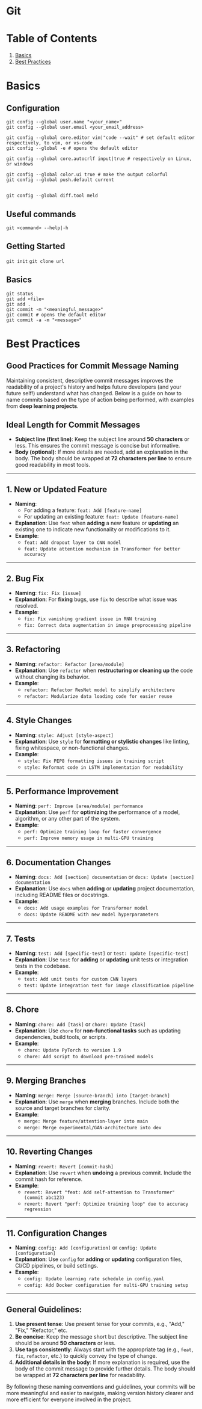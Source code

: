 # Git

# Table of Contents

1. [Basics](#basics)
2. [Best Practices](#best-practices)

# Basics

## Configuration

```
git config --global user.name "<your_name>"
git config --global user.email <your_email_address>

git config --global core.editor vim|"code --wait" # set default editor respectively, to vim, or vs-code
git config --global -e # opens the default editor

git config --global core.autocrlf input|true # respectively on Linux, or windows

git config --global color.ui true # make the output colorful
git config --global push.default current


git config --global diff.tool meld
```

## Useful commands

```
git <command> --help|-h 
```

## Getting Started

`git init`
`git clone url`

## Basics

```shell
git status
git add <file>
git add .
git commit -m "<meaningful_message>"
git commit # opens the default editor
git commit -a -m "<message>"
```

# Best Practices

## Good Practices for Commit Message Naming

Maintaining consistent, descriptive commit messages improves the readability of a project's history and helps future developers (and your future self!) understand what has changed. Below is a guide on how to name commits based on the type of action being performed, with examples from **deep learning projects**.

## Ideal Length for Commit Messages
- **Subject line (first line)**: Keep the subject line around **50 characters** or less. This ensures the commit message is concise but informative.
- **Body (optional)**: If more details are needed, add an explanation in the body. The body should be wrapped at **72 characters per line** to ensure good readability in most tools.

---

## 1. **New or Updated Feature**
- **Naming**: 
  - For adding a feature: `feat: Add [feature-name]`
  - For updating an existing feature: `feat: Update [feature-name]`
- **Explanation**: Use `feat` when **adding** a new feature or **updating** an existing one to indicate new functionality or modifications to it.
- **Example**: 
  - `feat: Add dropout layer to CNN model`
  - `feat: Update attention mechanism in Transformer for better accuracy`

---

## 2. **Bug Fix**
- **Naming**: `fix: Fix [issue]`
- **Explanation**: For **fixing** bugs, use `fix` to describe what issue was resolved.
- **Example**: 
  - `fix: Fix vanishing gradient issue in RNN training`
  - `fix: Correct data augmentation in image preprocessing pipeline`

---

## 3. **Refactoring**
- **Naming**: `refactor: Refactor [area/module]`
- **Explanation**: Use `refactor` when **restructuring or cleaning up** the code without changing its behavior.
- **Example**: 
  - `refactor: Refactor ResNet model to simplify architecture`
  - `refactor: Modularize data loading code for easier reuse`

---

## 4. **Style Changes**
- **Naming**: `style: Adjust [style-aspect]`
- **Explanation**: Use `style` for **formatting or stylistic changes** like linting, fixing whitespace, or non-functional changes.
- **Example**: 
  - `style: Fix PEP8 formatting issues in training script`
  - `style: Reformat code in LSTM implementation for readability`

---

## 5. **Performance Improvement**
- **Naming**: `perf: Improve [area/module] performance`
- **Explanation**: Use `perf` for **optimizing** the performance of a model, algorithm, or any other part of the system.
- **Example**: 
  - `perf: Optimize training loop for faster convergence`
  - `perf: Improve memory usage in multi-GPU training`

---

## 6. **Documentation Changes**
- **Naming**: `docs: Add [section] documentation` or `docs: Update [section] documentation`
- **Explanation**: Use `docs` when **adding** or **updating** project documentation, including README files or docstrings.
- **Example**: 
  - `docs: Add usage examples for Transformer model`
  - `docs: Update README with new model hyperparameters`

---

## 7. **Tests**
- **Naming**: `test: Add [specific-test]` or `test: Update [specific-test]`
- **Explanation**: Use `test` for **adding** or **updating** unit tests or integration tests in the codebase.
- **Example**: 
  - `test: Add unit tests for custom CNN layers`
  - `test: Update integration test for image classification pipeline`

---

## 8. **Chore**
- **Naming**: `chore: Add [task]` or `chore: Update [task]`
- **Explanation**: Use `chore` for **non-functional tasks** such as updating dependencies, build tools, or scripts.
- **Example**: 
  - `chore: Update PyTorch to version 1.9`
  - `chore: Add script to download pre-trained models`

---

## 9. **Merging Branches**
- **Naming**: `merge: Merge [source-branch] into [target-branch]`
- **Explanation**: Use `merge` when **merging** branches. Include both the source and target branches for clarity.
- **Example**: 
  - `merge: Merge feature/attention-layer into main`
  - `merge: Merge experimental/GAN-architecture into dev`

---

## 10. **Reverting Changes**
- **Naming**: `revert: Revert [commit-hash]`
- **Explanation**: Use `revert` when **undoing** a previous commit. Include the commit hash for reference.
- **Example**: 
  - `revert: Revert "feat: Add self-attention to Transformer" (commit abc123)`
  - `revert: Revert "perf: Optimize training loop" due to accuracy regression`

---

## 11. **Configuration Changes**
- **Naming**: `config: Add [configuration]` or `config: Update [configuration]`
- **Explanation**: Use `config` for **adding** or **updating** configuration files, CI/CD pipelines, or build settings.
- **Example**: 
  - `config: Update learning rate schedule in config.yaml`
  - `config: Add Docker configuration for multi-GPU training setup`

---

## General Guidelines:
1. **Use present tense**: Use present tense for your commits, e.g., "Add," "Fix," "Refactor," etc.
2. **Be concise**: Keep the message short but descriptive. The subject line should be around **50 characters** or less.
3. **Use tags consistently**: Always start with the appropriate tag (e.g., `feat`, `fix`, `refactor`, etc.) to quickly convey the type of change.
4. **Additional details in the body**: If more explanation is required, use the body of the commit message to provide further details. The body should be wrapped at **72 characters per line** for readability.

By following these naming conventions and guidelines, your commits will be more meaningful and easier to navigate, making version history clearer and more efficient for everyone involved in the project.

